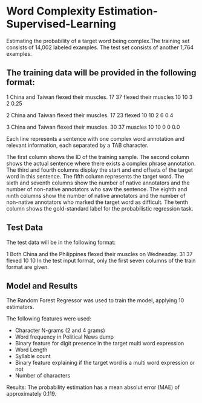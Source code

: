 # Word Complexity Estimation-Supervised-Learning
Estimating the probability of a target word being complex.The training set consists of 14,002 labeled examples. The test set consists of another 1,764 examples.

## The training data will be provided in the following format:

1  China and Taiwan flexed their muscles.   17  37  flexed their muscles    10  10  3   2   0.25

2  China and Taiwan flexed their muscles.   17  23  flexed  10  10  2   6   0.4

3  China and Taiwan flexed their muscles.   30  37  muscles 10  10  0   0   0.0

Each line represents a sentence with one complex word annotation and relevant information, each separated by a TAB character.

The first column shows the ID of the training sample.
The second column shows the actual sentence where there exists a complex phrase annotation.
The third and fourth columns display the start and end offsets of the target word in this sentence.
The fifth column represents the target word.
The sixth and seventh columns show the number of native annotators and the number of non-native annotators who saw the sentence.
The eighth and ninth columns show the number of native annotators and the number of non-native annotators who marked the target word as difficult.
The tenth column shows the gold-standard label for the probabilistic regression task.

## Test Data
The test data will be in the following format:

1  Both China and the Philippines flexed their muscles on Wednesday.   31  37  flexed  10  10
In the test input format, only the first seven columns of the train format are given.

## Model and Results
The Random Forest Regressor was used to train the model, applying 10 estimators.

The following features were used:
- Character N-grams (2 and 4 grams)
- Word frequency in Political News dump
- Binary feature for digit presence in the target multi word expression
- Word Length
- Syllable count
- Binary feature explaining if the target word is a multi word expression or not
- Number of characters

Results: The probability estimation has a mean absolut error (MAE) of approximately 0.119.
